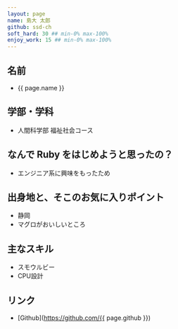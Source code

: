 ```yaml
---
layout: page
name: 島大 太郎
github: ssd-ch
soft_hard: 30 ## min-0% max-100%
enjoy_work: 15 ## min-0% max-100%
---
```


## 名前
- {{ page.name }}

## 学部・学科
- 人間科学部 福祉社会コース

## なんで Ruby をはじめようと思ったの？
- エンジニア系に興味をもったため

## 出身地と、そこのお気に入りポイント
- 静岡
- マグロがおいしいところ

## 主なスキル
- スモウルビー
- CPU設計

## リンク
- [Github](https://github.com/{{ page.github }})
